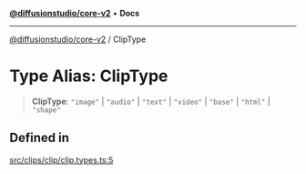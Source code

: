 [**@diffusionstudio/core-v2**](../README.md) • **Docs**

***

[@diffusionstudio/core-v2](../globals.md) / ClipType

# Type Alias: ClipType

> **ClipType**: `"image"` \| `"audio"` \| `"text"` \| `"video"` \| `"base"` \| `"html"` \| `"shape"`

## Defined in

[src/clips/clip/clip.types.ts:5](https://github.com/diffusionstudio/core-v2/blob/ce69ef92917fd6c7f2f6e872cf6c87954dee9b56/src/clips/clip/clip.types.ts#L5)
